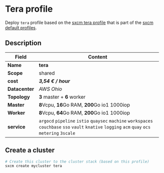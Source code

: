 # Tera profile

Deploy `tera` profile based on the [sxcm tera profile](https://raw.githubusercontent.com/startxfr/sxcm/main/src/profiles/install-config-tera.yml) that is part of the [sxcm default profiles](../../3-profiles).

## Description

| Field          | Content                                                                                                                                           |
| -------------- | ------------------------------------------------------------------------------------------------------------------------------------------------- |
| **Name**       | **tera**                                                                                                                                          |
| **Scope**      | shared                                                                                                                                            |
| **cost**       | ***3,54 € / hour***                                                                                                                               |
| **Datacenter** | _AWS Ohio_                                                                                                                                        |
| **Topology**   | **3** master + **6** worker                                                                                                                       |
| **Master**     | **8**Vcpu, **16**Go RAM, **200**Go io1  1000iop                                                                                                   |
| **Worker**     | **8**Vcpu,  **64**Go RAM, **200**Go io1  1000iop                                                                                                  |
| **service**    | `argocd` `pipeline` `istio` `quaysec` `machine` `workspaces` `couchbase` `sso` `vault` `knative` `logging` `acm` `quay` `ocs` `metering` `3scale` |

## Create a cluster

```bash
# Create this cluster to the cluster stack (based on this profile)
sxcm create mycluster tera
```
